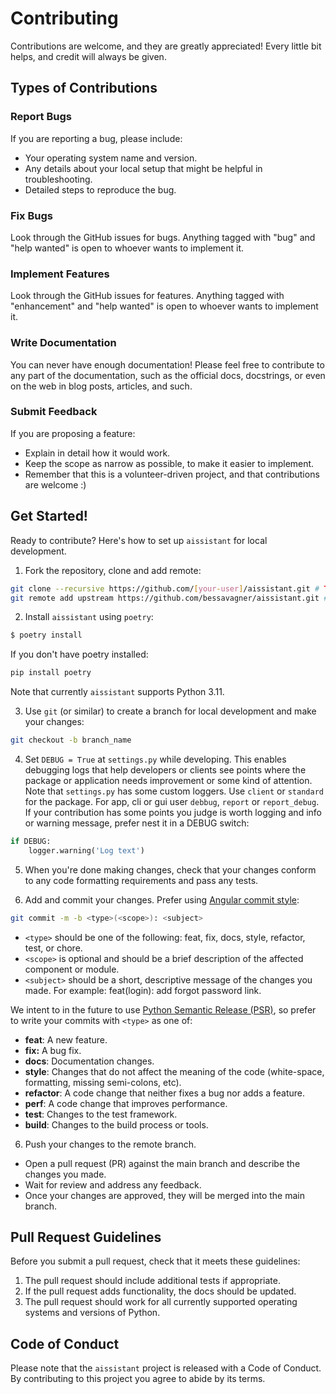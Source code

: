 # Contributing

Contributions are welcome, and they are greatly appreciated! Every little bit
helps, and credit will always be given.

## Types of Contributions

### Report Bugs

If you are reporting a bug, please include:

* Your operating system name and version.
* Any details about your local setup that might be helpful in troubleshooting.
* Detailed steps to reproduce the bug.

### Fix Bugs

Look through the GitHub issues for bugs. Anything tagged with "bug" and "help
wanted" is open to whoever wants to implement it.

### Implement Features

Look through the GitHub issues for features. Anything tagged with "enhancement"
and "help wanted" is open to whoever wants to implement it.

### Write Documentation

You can never have enough documentation! Please feel free to contribute to any
part of the documentation, such as the official docs, docstrings, or even
on the web in blog posts, articles, and such.

### Submit Feedback

If you are proposing a feature:

* Explain in detail how it would work.
* Keep the scope as narrow as possible, to make it easier to implement.
* Remember that this is a volunteer-driven project, and that contributions
  are welcome :)

## Get Started!

Ready to contribute? Here's how to set up `aissistant` for local development.

1. Fork the repository, clone and add remote:
   
```bash
git clone --recursive https://github.com/[your-user]/aissistant.git # TODO
git remote add upstream https://github.com/bessavagner/aissistant.git # TODO
```

2. Install `aissistant` using `poetry`:

```bash
$ poetry install
```

If you don't have poetry installed:

```bash
pip install poetry
```

Note that currently `aissistant` supports Python 3.11.

3. Use `git` (or similar) to create a branch for local development and make your changes:

```bash
git checkout -b branch_name
```

4. Set `DEBUG = True` at `settings.py` while developing. This enables debugging logs that help developers or clients see points where the package or application needs improvement or some kind of attention. Note that `settings.py` has some custom loggers. Use `client` or `standard` for the package. For app, cli or gui user `debbug`, `report` or `report_debug`. If your contribution has some points you judge is worth logging and info or warning message, prefer nest it in a DEBUG switch:

```python
if DEBUG:
    logger.warning('Log text')
```
5. When you're done making changes, check that your changes conform to any code formatting requirements and pass any tests.
   
6. Add and commit your changes. Prefer using [Angular commit style](https://github.com/angular/angular.js/blob/master/DEVELOPERS.md#commit-message-format):

```bash
git commit -m -b <type>(<scope>): <subject>
```
- `<type>` should be one of the following: feat, fix, docs, style, refactor, test, or chore.
- `<scope>` is optional and should be a brief description of the affected component or module.
- `<subject>` should be a short, descriptive message of the changes you made.
    For example: feat(login): add forgot password link.

We intent to in the future to use [Python Semantic Release (PSR)](https://python-semantic-release.readthedocs.io/en/latest/), so prefer to write your commits with `<type>` as one of:

 - **feat**: A new feature.
 - **fix:** A bug fix.
 - **docs**: Documentation changes.
 - **style**: Changes that do not affect the meaning of the code (white-space, formatting, missing semi-colons, etc).
 - **refactor**: A code change that neither fixes a bug nor adds a feature.
 - **perf**: A code change that improves performance.
 - **test**: Changes to the test framework.
 - **build**: Changes to the build process or tools.


6. Push your changes to the remote branch.
 - Open a pull request (PR) against the main branch and describe the changes you made.
 - Wait for review and address any feedback.
 - Once your changes are approved, they will be merged into the main branch.

## Pull Request Guidelines

Before you submit a pull request, check that it meets these guidelines:

1. The pull request should include additional tests if appropriate.
2. If the pull request adds functionality, the docs should be updated.
3. The pull request should work for all currently supported operating systems and versions of Python.

## Code of Conduct

Please note that the `aissistant` project is released with a
Code of Conduct. By contributing to this project you agree to abide by its terms.
